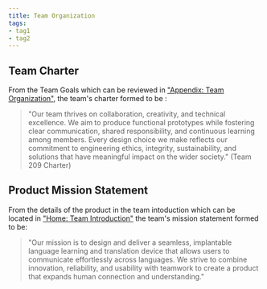 ```yaml
---
title: Team Organization
tags:
- tag1
- tag2
---
```


## Team Charter

From the Team Goals which can be reviewed in ["Appendix: Team Organization"](https://embedded-systems-design.github.io/EGR304TeamTemplate/Appendix/App-Team-Org/), the team's charter formed to be :

> "Our team thrives on collaboration, creativity, and technical excellence. We aim to produce functional prototypes while fostering clear communication, shared responsibility, and continuous learning among members. Every design choice we make reflects our commitment to engineering ethics, integrity, sustainability, and solutions that have meaningful impact on the wider society." (Team 209 Charter)

## Product Mission Statement

From the details of the product in the team intoduction which can be located in ["Home: Team Introduction"](https://asu-egr304-2025-f-209.github.io/#team-introduction) the team's mission statement formed to be:

 > "Our mission is to design and deliver a seamless, implantable language learning and translation device that allows users to communicate effortlessly across languages. We strive to combine innovation, reliability, and usability with  teamwork to create a product that expands human connection and understanding."
